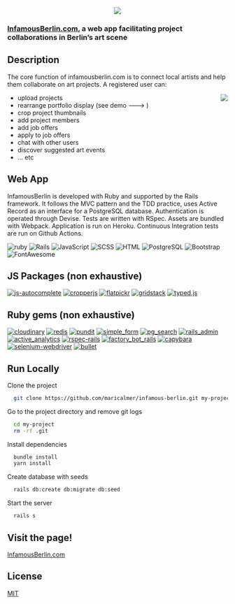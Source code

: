 <div align="center">
  <img src="https://res.cloudinary.com/dbpv82leg/image/upload/c_fill,g_auto,w_300/v1673965776/logo.png" />
</div>

### [InfamousBerlin.com](https://infamousberlin.com), a web app facilitating project collaborations in Berlin’s art scene

## Description

The core function of infamousberlin.com is to connect local artists and help them collaborate on art projects. A registered user can:
- upload projects <img align="right" src="https://res.cloudinary.com/dbpv82leg/image/upload/c_scale,w_400/v1674052464/gridstack-feature.gif" />
- rearrange portfolio display (see demo ---> )
- crop project thumbnails
- add project members
- add job offers
- apply to job offers
- chat with other users
- discover suggested art events
- ... etc


## Web App

InfamousBerlin is developed with Ruby and supported by the Rails framework. It follows the MVC pattern and the TDD practice, uses Active Record as an interface for a PostgreSQL database. Authentication is operated through Devise. Tests are written with RSpec. Assets are bundled with Webpack. Application is run on Heroku. Continuous Integration tests are run on Github Actions.


![ruby](https://img.shields.io/badge/Ruby-3.1.3-F32C24?style=for-the-badge&logo=ruby&logoColor=white) ![Rails](https://img.shields.io/badge/Rails-6.0.3-C52F24?style=for-the-badge&logo=rubyonrails&logoColor=white) ![JavaScript](https://img.shields.io/badge/JavaScript-ES6-yellow?style=for-the-badge&logo=javascript&logoColor=white) ![SCSS](https://img.shields.io/badge/SCSS-3.5-BF4080?style=for-the-badge&logo=sass&logoColor=white) ![HTML](https://img.shields.io/badge/HTML-5-E34F26?style=for-the-badge&logo=html5&logoColor=white) ![PostgreSQL](https://img.shields.io/badge/PostgreSQL-14.6-4764BE?style=for-the-badge&logo=postgresql&logoColor=white) ![Bootstrap](https://img.shields.io/badge/Bootstrap-5-7852B2?style=for-the-badge&logo=bootstrap&logoColor=white) ![FontAwesome](https://img.shields.io/badge/FontAwesome-5-528CD7?style=for-the-badge&logo=fontawesome&logoColor=white)


## JS Packages (non exhaustive)

[![js-autocomplete](https://img.shields.io/badge/js--autocomplete-1.0.4-yellow.svg)](https://yarnpkg.com/package/js-autocomplete) [![cropperjs](https://img.shields.io/badge/cropperjs-1.5.12-yellow.svg)](https://yarnpkg.com/package/cropperjs) [![flatpickr](https://img.shields.io/badge/flatpickr-4.6.9-yellow.svg)](https://yarnpkg.com/package/flatpickr) [![gridstack](https://img.shields.io/badge/gridstack-5.0.0-yellow)](https://yarnpkg.com/package/gridstack) [![typed.js](https://img.shields.io/badge/typed.js-2.0.12-yellow.svg)](https://yarnpkg.com/package/typed.js)


## Ruby gems (non exhaustive)

[![cloudinary](https://img.shields.io/badge/cloudinary-1.22.0-red.svg)](https://rubygems.org/gems/cloudinary) [![redis](https://img.shields.io/badge/redis-4.3.1-red.svg)](https://rubygems.org/gems/redis) [![pundit](https://img.shields.io/badge/pundit-2.2-red.svg)](https://rubygems.org/gems/pundit) [![simple_form](https://img.shields.io/badge/simple_form-5.1.0-red.svg)](https://rubygems.org/gems/simple_form) [![pg_search](https://img.shields.io/badge/pg_search-2.3.5-red.svg)](https://rubygems.org/gems/pg_search) [![rails_admin](https://img.shields.io/badge/rails_admin-3.1.1-red.svg)](https://rubygems.org/gems/rails_admin) [![active_analytics](https://img.shields.io/badge/active_analytics-0.2.1-red.svg)](https://rubygems.org/gems/active_analytics) [![rspec-rails](https://img.shields.io/badge/rspec--rails-5.1.2-red.svg)](https://rubygems.org/gems/rspec-rails) [![factory_bot_rails](https://img.shields.io/badge/factory_bot_rails-6.2.1-red.svg)](https://rubygems.org/gems/factory_bot_rails) [![capybara](https://img.shields.io/badge/capybara-3.38.0-red.svg)](https://rubygems.org/gems/capybara) [![selenium-webdriver](https://img.shields.io/badge/selenium--webdriver-4.7.1-red.svg)](https://rubygems.org/gems/selenium-webdriver) [![bullet](https://img.shields.io/badge/bullet-6.1.5-red.svg)](https://rubygems.org/gems/bullet)


## Run Locally

Clone the project

```bash
  git clone https://github.com/maricalmer/infamous-berlin.git my-project
```

Go to the project directory and remove git logs

```bash
  cd my-project
  rm -rf .git
```

Install dependencies

```bash
  bundle install
  yarn install
```

Create database with seeds

```bash
  rails db:create db:migrate db:seed
```

Start the server

```bash
  rails s
```

## Visit the page!

[InfamousBerlin.com](https://infamousberlin.com)

## License


[MIT](https://choosealicense.com/licenses/mit/)
